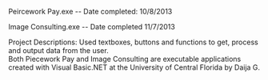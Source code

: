 Peircework Pay.exe --  Date completed: 10/8/2013

Image Consulting.exe -- Date completed 11/7/2013 

Project Descriptions:
Used textboxes, buttons and functions to get, process and output data from the user.   
Both Piecework Pay and Image Consulting are executable applications created with Visual Basic.NET at the University of Central Florida by Daija G.     




